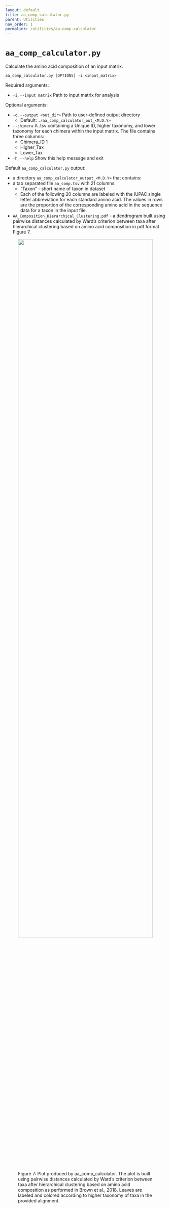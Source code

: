 ```yaml
---
layout: default
title: aa_comp_calculator.py
parent: Utilities
nav_order: 1
permalink: /utilities/aa-comp-calculator
---
```


# `aa_comp_calculator.py`

Calculate the amino acid composition of an input matrix.

`aa_comp_calculator.py [OPTIONS] -i <input_matrix>`

Required arguments:
- `-i`, `--input matrix` Path to input matrix for analysis

Optional arguments:
- `-o`, `--output <out_dir>` Path to user-defined output directory
  - Default: `./aa_comp_calculator_out_<M.D.Y>`
- `--chimera` A .tsv containing a Unique ID, higher taxonomy, and lower taxonomy for each chimera within the input matrix. The file contains three columns:
  - Chimera_ID 1
  - Higher_Tax
  - Lower_Tax
- `-h`, `--help` Show this help message and exit

Default `aa_comp_calculator.py` output:
  - a directory `aa_comp_calculator_output_<M.D.Y>` that contains:
  - a tab separated file `aa_comp.tsv` with 21 columns:
    - “Taxon” - short name of taxon in dataset
    - Each of the following 20 columns are labeled with the IUPAC single letter abbreviation for each standard amino acid. The values in rows are the proportion of the corresponding amino acid in the sequence data for a taxon in the input file.
  - `AA_Composition_Hierarchical_Clustering.pdf` - a dendrogram built using pairwise distances calculated by Ward’s criterion between taxa after hierarchical clustering based on amino acid composition in pdf format Figure 7.

<figure>
    <img
        src="https://thebrownlab.github.io/phylofisher-pages/assets/images/aa_comp_calculator.png"
        height="75%"
        width="100%" 
        class="center"/>
    <figcaption>
        Figure 7: Plot produced by aa_comp_calculator. The plot is built using pairwise distances calculated by Ward’s criterion between taxa after hierarchical clustering based on amino acid composition as performed in Brown et al., 2018. Leaves are labeled and colored according to higher taxonomy of taxa in the provided alignment.
    </figcaption>
</figure>


